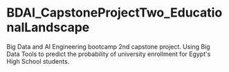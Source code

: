 # BDAI_CapstoneProjectTwo_EducationalLandscape
Big Data and AI Engineering bootcamp 2nd capstone project. Using Big Data Tools to predict the probability of university enrollment for Egypt's High School students.
